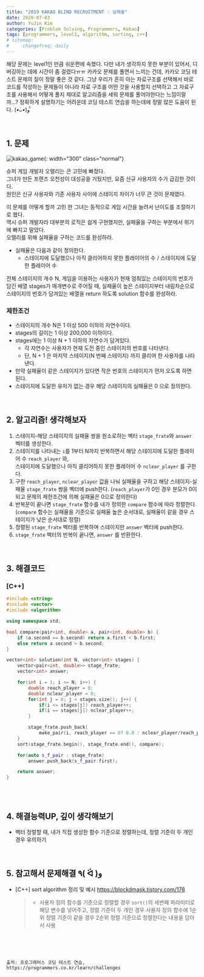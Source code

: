 ```yaml
---
title: "2019 KAKAO BLIND RECRUITMENT : 실패율"
date: 2020-07-03
author: YuJin Kim
categories: [Problem Solving, Programmers, Kakao]
tags: [programmers, level1, algorithm, sorting, c++]
# sitemap:
#     changefreq: daily
---
```


해당 문제는 level1인 만큼 쉬운편에 속했다. 다만 내가 생각하지 못한 부분이 있어서, 디버깅하는 데에 시간이 좀 걸렸다ㅠㅠ 카카오 문제를 풀면서 느끼는 건데, 카카오 코딩 테스트 문제의 질이 정말 좋은 것 같다. 그냥 우리가 흔히 아는 자료구조를 선택해서 바로 코드를 작성하는 문제들이 아니라 자료 구조를 어떤 것을 사용할지 선택하고 그 자료구조를 사용해서 어떻게 풀지 제대로 알고리즘을 세워 문제를 풀어야한다는 느낌이랄까...? 정확하게 설명하기는 어려운데 코딩 테스트 연습을 하는데에 정말 많은 도움이 된다. (_•̀ᴗ•́_)و ̑̑  
<br/>
<br/>

## 1. 문제

![kakao_game](https://grepp-programmers.s3.amazonaws.com/files/production/bde471d8ac/48ddf1cc-c4ea-499d-b431-9727ee799191.png){: width="300" class="normal"}

슈퍼 게임 개발자 오렐리는 큰 고민에 빠졌다.  
그녀가 만든 프랜즈 오천성이 대성공을 거뒀지만, 요즘 신규 사용자의 수가 급감한 것이다.  
원인은 신규 사용자와 기존 사용자 사이에 스테이지 차이가 너무 큰 것이 문제였다.

이 문제를 어떻게 할까 고민 한 그녀는 동적으로 게임 시간을 늘려서 난이도를 조절하기로 했다.  
역시 슈퍼 개발자라 대부분의 로직은 쉽게 구현했지만, 실패율을 구하는 부분에서 위기에 빠지고 말았다.  
오렐리를 위해 실패율을 구하는 코드를 완성하라.

- 실패율은 다음과 같이 정의한다.
  - 스테이지에 도달했으나 아직 클리어하지 못한 플레이어의 수 / 스테이지에 도달한 플레이어 수

전체 스테이지의 개수 N, 게임을 이용하는 사용자가 현재 멈춰있는 스테이지의 번호가 담긴 배열 stages가 매개변수로 주어질 때, 실패율이 높은 스테이지부터 내림차순으로 스테이지의 번호가 담겨있는 배열을 return 하도록 solution 함수를 완성하라.

### 제한조건

- 스테이지의 개수 N은 1 이상 500 이하의 자연수이다.
- stages의 길이는 1 이상 200,000 이하이다.
- stages에는 1 이상 N + 1 이하의 자연수가 담겨있다.
  - 각 자연수는 사용자가 현재 도전 중인 스테이지의 번호를 나타낸다.
  - 단, N + 1 은 마지막 스테이지(N 번째 스테이지) 까지 클리어 한 사용자를 나타낸다.
- 만약 실패율이 같은 스테이지가 있다면 작은 번호의 스테이지가 먼저 오도록 하면 된다.
- 스테이지에 도달한 유저가 없는 경우 해당 스테이지의 실패율은 0 으로 정의한다.
  <br/><br/><br/>

## 2. 알고리즘! 생각해보자

1. 스테이지-해당 스테이지의 실패율 쌍을 원소로하는 벡터 `stage_frate`와 `answer` 벡터를 생성한다.
2. 스테이지를 나타내는 `i`를 1부터 N까지 반복하면서 해당 스테이지에 도달한 플레이어 수 `reach_player` 와,  
   스테이지에 도달했으나 아직 클리어하지 못한 플레이어 수 `nclear_player` 를 구한다.
3. 구한 `reach_player`, `nclear_player` 값을 나눠 실패율을 구하고 해당 스테이지-실패율 `stage_frate` 쌍을 벡터에 push한다. (`reach_player`가 0인 경우 분모가 0이 되고 문제의 제한조건에 의해 실패율은 0으로 정의한다)
4. 반복문이 끝나면 `stage_frate` 함수를 내가 정의한 `compare` 함수에 따라 정렬한다.  
   (`compare` 함수는 실패율을 기준으로 실패율 높은 순서대로, 실패율이 같을 경우 스테이지가 낮은 순서대로 정렬)
5. 정렬된 `stage_frate` 벡터를 반복하며 스테이지만 `answer` 벡터에 push한다.
6. `stage_frate` 벡터의 반복이 끝나면, `answer` 를 반환한다.  
   <br/><br/>

## 3. 해결코드

### [C++]

```c++
#include <string>
#include <vector>
#include <algorithm>

using namespace std;

bool compare(pair<int, double> a, pair<int, double> b) {
    if (a.second == b.second) return a.first < b.first;
    else return a.second > b.second;
}

vector<int> solution(int N, vector<int> stages) {
    vector<pair<int, double>> stage_frate;
    vector<int> answer;

    for(int i = 1; i <= N; i++) {
        double reach_player = 0;
        double nclear_player = 0;
        for(int j = 0; j < stages.size(); j++) {
            if(i <= stages[j]) reach_player++;
            if(i == stages[j]) nclear_player++;
        }

        stage_frate.push_back(
            make_pair(i, reach_player == 0? 0.0 : nclear_player/reach_player));
    }
    sort(stage_frate.begin(), stage_frate.end(), compare);

    for(auto s_f_pair : stage_frate)
        answer.push_back(s_f_pair.first);

    return answer;
}
```

<br/><br/>

## 4. 해결능력UP, 깊이 생각해보기

- 벡터 정렬할 때, 내가 직접 생성한 함수 기준으로 정렬하는데, 정렬 기준이 두 개인 경우 유의하기
  <br/><br/><br/>

## 5. 참고해서 문제해결 ٩( ᐛ )و

- [C++] sort algorithm 정리 및 예시 <https://blockdmask.tistory.com/178>
  > - 사용자 정의 함수를 기준으로 정렬할 경우 `sort()`의 세번째 파라미터로 해당 변수를 넣어주고, 정렬 기준이 두 개인 경우 사용자 정의 함수에 1순위 정렬 기준이 같을 경우 2순위 정렬 기준으로 정렬한다는 내용을 담아서 사용

<br/><br/><br/>

```
출처: 프로그래머스 코딩 테스트 연습, https://programmers.co.kr/learn/challenges
```
